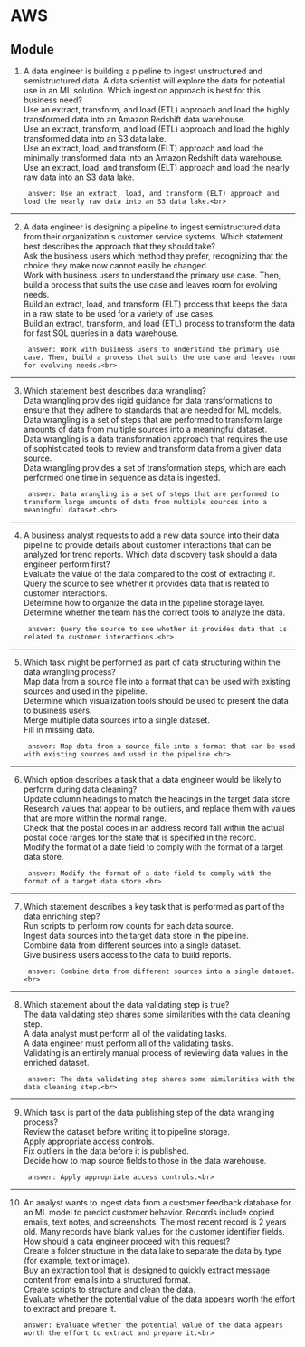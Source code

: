 # AWS
## Module 

1. A data engineer is building a pipeline to ingest unstructured and semistructured data. A data scientist will explore the data for potential use in an ML solution. Which ingestion approach is best for this business need?<br>
Use an extract, transform, and load (ETL) approach and load the highly transformed data into an Amazon Redshift data warehouse.<br>
Use an extract, transform, and load (ETL) approach and load the highly transformed data into an S3 data lake.<br>
Use an extract, load, and transform (ELT) approach and load the minimally transformed data into an Amazon Redshift data warehouse.<br>
Use an extract, load, and transform (ELT) approach and load the nearly raw data into an S3 data lake.<br>

        answer: Use an extract, load, and transform (ELT) approach and load the nearly raw data into an S3 data lake.<br>
---

2. A data engineer is designing a pipeline to ingest semistructured data from their organization's customer service systems. Which statement best describes the approach that they should take?<br>
Ask the business users which method they prefer, recognizing that the choice they make now cannot easily be changed.<br>
Work with business users to understand the primary use case. Then, build a process that suits the use case and leaves room for evolving needs.<br>
Build an extract, load, and transform (ELT) process that keeps the data in a raw state to be used for a variety of use cases.<br>
Build an extract, transform, and load (ETL) process to transform the data for fast SQL queries in a data warehouse.<br>

        answer: Work with business users to understand the primary use case. Then, build a process that suits the use case and leaves room for evolving needs.<br>
---

3. Which statement best describes data wrangling?<br>
Data wrangling provides rigid guidance for data transformations to ensure that they adhere to standards that are needed for ML models.<br>
Data wrangling is a set of steps that are performed to transform large amounts of data from multiple sources into a meaningful dataset.<br>
Data wrangling is a data transformation approach that requires the use of sophisticated tools to review and transform data from a given data source.<br>
Data wrangling provides a set of transformation steps, which are each performed one time in sequence as data is ingested.<br>

        answer: Data wrangling is a set of steps that are performed to transform large amounts of data from multiple sources into a meaningful dataset.<br>
---

4. A business analyst requests to add a new data source into their data pipeline to provide details about customer interactions that can be analyzed for trend reports. Which data discovery task should a data engineer perform first?<br>
Evaluate the value of the data compared to the cost of extracting it.<br>
Query the source to see whether it provides data that is related to customer interactions.<br>
Determine how to organize the data in the pipeline storage layer.<br>
Determine whether the team has the correct tools to analyze the data.<br>

        answer: Query the source to see whether it provides data that is related to customer interactions.<br>
---

5. Which task might be performed as part of data structuring within the data wrangling process?<br>
Map data from a source file into a format that can be used with existing sources and used in the pipeline.<br>
Determine which visualization tools should be used to present the data to business users.<br>
Merge multiple data sources into a single dataset.<br>
Fill in missing data.<br>

        answer: Map data from a source file into a format that can be used with existing sources and used in the pipeline.<br>
---

6. Which option describes a task that a data engineer would be likely to perform during data cleaning?<br>
Update column headings to match the headings in the target data store.<br>
Research values that appear to be outliers, and replace them with values that are more within the normal range.<br>
Check that the postal codes in an address record fall within the actual postal code ranges for the state that is specified in the record.<br>
Modify the format of a date field to comply with the format of a target data store.<br>

        answer: Modify the format of a date field to comply with the format of a target data store.<br>
---

7. Which statement describes a key task that is performed as part of the data enriching step?<br>
Run scripts to perform row counts for each data source.<br>
Ingest data sources into the target data store in the pipeline.<br>
Combine data from different sources into a single dataset.<br>
Give business users access to the data to build reports.<br>

        answer: Combine data from different sources into a single dataset.<br>
---

8. Which statement about the data validating step is true?<br>
The data validating step shares some similarities with the data cleaning step.<br>
A data analyst must perform all of the validating tasks.<br>
A data engineer must perform all of the validating tasks.<br>
Validating is an entirely manual process of reviewing data values in the enriched dataset.<br>

        answer: The data validating step shares some similarities with the data cleaning step.<br>
---

9. Which task is part of the data publishing step of the data wrangling process?<br>
Review the dataset before writing it to pipeline storage.<br>
Apply appropriate access controls.<br>
Fix outliers in the data before it is published.<br>
Decide how to map source fields to those in the data warehouse.<br>

        answer: Apply appropriate access controls.<br>
---

10. An analyst wants to ingest data from a customer feedback database for an ML model to predict customer behavior. Records include copied emails, text notes, and screenshots. The most recent record is 2 years old. Many records have blank values for the customer identifier fields. How should a data engineer proceed with this request?<br>
Create a folder structure in the data lake to separate the data by type (for example, text or image).<br>
Buy an extraction tool that is designed to quickly extract message content from emails into a structured format.<br>
Create scripts to structure and clean the data.<br>
Evaluate whether the potential value of the data appears worth the effort to extract and prepare it.<br>

        answer: Evaluate whether the potential value of the data appears worth the effort to extract and prepare it.<br>

